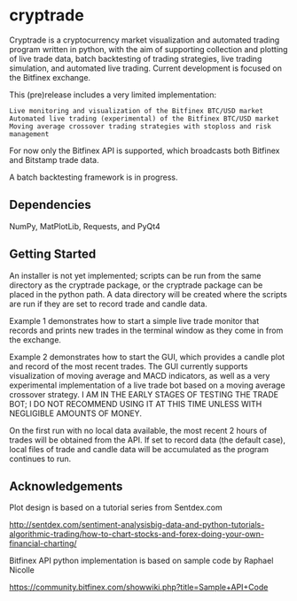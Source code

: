 cryptrade
=========

Cryptrade is a cryptocurrency market visualization and automated trading 
program written in python, with the aim of supporting collection and 
plotting of live trade data, batch backtesting of trading strategies, 
live trading simulation, and automated live trading. Current development 
is focused on the Bitfinex exchange. 

This (pre)release includes a very limited implementation:

    Live monitoring and visualization of the Bitfinex BTC/USD market
    Automated live trading (experimental) of the Bitfinex BTC/USD market
    Moving average crossover trading strategies with stoploss and risk management

For now only the Bitfinex API is supported, which broadcasts both Bitfinex and 
Bitstamp trade data. 

A batch backtesting framework is in progress.


Dependencies
-------------

NumPy, MatPlotLib, Requests, and PyQt4


Getting Started
-------------

An installer is not yet implemented; scripts can be run from the same 
directory as the cryptrade package, or the cryptrade package can be
placed in the python path. A data directory will be created where the 
scripts are run if they are set to record trade and candle data.

Example 1 demonstrates how to start a simple live trade monitor that 
records and prints new trades in the terminal window as they come in 
from the exchange. 

Example 2 demonstrates how to start the GUI, which provides a candle plot
and record of the most recent trades. The GUI currently supports 
visualization of moving average and MACD indicators, as well as a very 
experimental implementation of a live trade bot based on a moving average 
crossover strategy. I AM IN THE EARLY STAGES OF TESTING THE TRADE BOT;
I DO NOT RECOMMEND USING IT AT THIS TIME UNLESS WITH NEGLIGIBLE AMOUNTS 
OF MONEY. 

On the first run with no local data available, the most recent 2 hours
of trades will be obtained from the API. If set to record data (the default
case), local files of trade and candle data will be accumulated as the 
program continues to run.




Acknowledgements
-------------

Plot design is based on a tutorial series from Sentdex.com

<http://sentdex.com/sentiment-analysisbig-data-and-python-tutorials-algorithmic-trading/how-to-chart-stocks-and-forex-doing-your-own-financial-charting/>

Bitfinex API python implementation is based on sample code by Raphael Nicolle 

<https://community.bitfinex.com/showwiki.php?title=Sample+API+Code>
